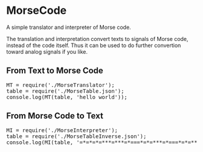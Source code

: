 MorseCode
=========

A simple translator and interpreter of Morse code.

The translation and interpretation convert texts to signals of Morse code,
    instead of the code itself.
    Thus it can be used to do further convertion toward analog signals if you like.

## From Text to Morse Code

<pre>
MT = require('./MorseTranslator');
table = require('./MorseTable.json');
console.log(MT(table, 'hello world'));
</pre>

## From Morse Code to Text

<pre>
MI = require('./MorseInterpreter');
table = require('./MorseTableInverse.json');
console.log(MI(table, '=*=*=*=***=***=*===*=*=***=*===*=*=***===*===*===******=*===*===***===*===*===***=*===*=***=*===*=*=***===*=*='));
</pre>

